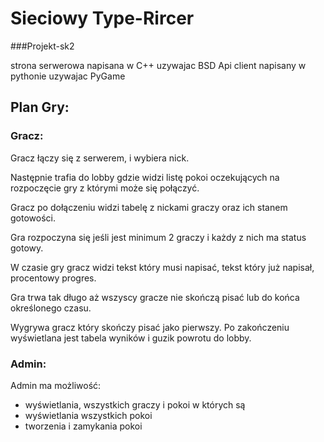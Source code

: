 
# Sieciowy Type-Rircer 
###Projekt-sk2

strona serwerowa napisana w C++ uzywajac BSD Api
client napisany w pythonie uzywajac PyGame

## Plan Gry:
### Gracz: 
Gracz łączy się z serwerem, i wybiera nick.

Następnie trafia do lobby gdzie widzi listę pokoi oczekujących na rozpoczęcie gry z którymi może się połączyć.

Gracz po dołączeniu widzi tabelę z nickami graczy oraz ich stanem gotowości. 

Gra rozpoczyna się jeśli jest minimum 2 graczy i każdy z nich ma status gotowy.

W czasie gry gracz widzi tekst który musi napisać, tekst który już napisał, procentowy progres. 

Gra trwa tak długo aż wszyscy gracze nie skończą pisać lub do końca określonego czasu. 

Wygrywa gracz który skończy pisać jako pierwszy. Po zakończeniu wyświetlana jest tabela wyników i guzik powrotu do lobby. 

### Admin: 
Admin ma możliwość:
- wyświetlania, wszystkich graczy i pokoi w których są
- wyświetlania wszystkich pokoi
- tworzenia i zamykania pokoi

